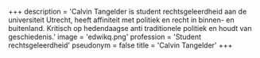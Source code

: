 +++
description = 'Calvin Tangelder is student rechtsgeleerdheid aan de universiteit Utrecht, heeft affiniteit met politiek en recht in binnen- en buitenland. Kritisch op hedendaagse anti traditionele politiek en houdt van geschiedenis.'
image = 'edwikq.png'
profession = 'Student rechtsgeleerdheid'
pseudonym = false
title = 'Calvin Tangelder'
+++
